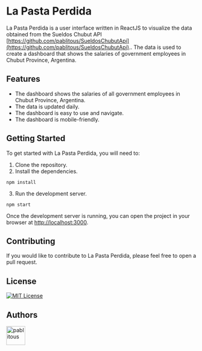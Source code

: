 # La Pasta Perdida

La Pasta Perdida is a user interface written in ReactJS to visualize the data obtained from the Sueldos Chubut API [https://github.com/pablitous/SueldosChubutApi](https://github.com/pablitous/SueldosChubutApi).. The data is used to create a dashboard that shows the salaries of government employees in Chubut Province, Argentina.

## Features

- The dashboard shows the salaries of all government employees in Chubut Province, Argentina.
- The data is updated daily.
- The dashboard is easy to use and navigate.
- The dashboard is mobile-friendly.

## Getting Started

To get started with La Pasta Perdida, you will need to:

1. Clone the repository.
2. Install the dependencies.
```
npm install
```
3. Run the development server.
```
npm start
```

Once the development server is running, you can open the project in your browser at [http://localhost:3000](http://localhost:3000).

## Contributing

If you would like to contribute to La Pasta Perdida, please feel free to open a pull request.

## License

[![MIT License](https://img.shields.io/badge/License-MIT-green.svg)](https://choosealicense.com/licenses/mit/)

## Authors

<p align="left"><a href="https://github.com/pablitous" target="_blank"><img src="https://images.weserv.nl/?url=avatars.githubusercontent.com/pablitous?v=4&fit=cover&mask=circle" width="50px"  alt="pablitous"/>

